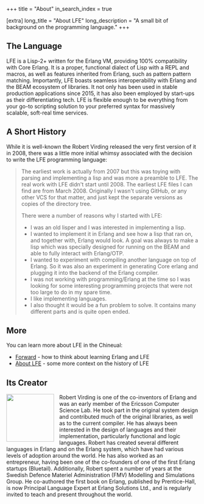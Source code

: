 +++
title = "About"
in_search_index = true

[extra]
long_title = "About LFE"
long_description = "A small bit of background on the programming language."
+++

## The Language

LFE is a Lisp-2+ written for the Erlang VM, providing 100% compatibility with Core Erlang. It is a proper, functional dialect of Lisp with a REPL and macros, as well as features inherited from Erlang, such as pattern pattern matching. Importantly, LFE boasts seamless interoperability with Erlang and the BEAM ecosystem of libraries. It not only has been used in stable production applications since 2015, it has also been employed by start-ups as their differentiating tech. LFE is flexible enough to be everything from your go-to scripting solution to your preferred syntax for massively scalable, soft-real time services.

## A Short History

While it is well-known the Robert Virding released the very first version of it in 2008, there was a little more initial whimsy associated with the decision to write the LFE programming language:

> <i class="fas fa-quote-left fa-2x"></i> The earliest work is actually from 2007 but this was toying with parsing and implementing a lisp and was more a preamble to LFE. The real work with LFE didn't start until 2008. The earliest LFE files I can find are from March 2008. Originally I wasn't using GitHub, or any other VCS for that matter, and just kept the separate versions as copies of the directory tree.
>
> There were a number of reasons why I started with LFE:
>
> * I was an old lisper and I was interested in implementing a lisp.
> * I wanted to implement it in Erlang and see how a lisp that ran on, and together with, Erlang would look. A goal was always to make a lisp which was specially designed for running on the BEAM and able to fully interact with Erlang/OTP.
> * I wanted to experiment with compiling another language on top of Erlang. So it was also an experiment in generating Core erlang and plugging it into the backend of the Erlang compiler.
> * I was not working with programming/Erlang at the time so I was looking for some interesting programming projects that were not too large to do in my spare time.
> * I like implementing languages.
> * I also thought it would be a fun problem to solve. It contains many different parts and is quite open ended.

## More

You can learn more about LFE in the Chineual:

* [Forward](https://cnbbooks.github.io/lfe-manual/preface/forward.html) - how to think about learning Erlang and LFE
* [About LFE](https://cnbbooks.github.io/lfe-manual/part1/intro/about.html) - some more context on the history of LFE

## Its Creator

<p class="text-nowrap ...">
<img src="/images/rvirding.png" style="float:left; width:125px; padding-right:1em;" />Robert Virding is one of the co-inventors of Erlang and was an early member of the Ericsson Computer Science Lab. He took part in the original system design and contributed much of the original libraries, as well as to the current compiler. He has always been interested in the design of languages and their implementation, particularly functional and logic languages. Robert has created several different languages in Erlang and on the Erlang system, which have had various levels of adoption around the world. He has also worked as an entrepreneur, having been one of the co-founders of one of the first Erlang startups (Bluetail). Additionally, Robert spent a number of years at the Swedish Defence Materiel Administration (FMV) Modelling and Simulations Group. He co-authored the first book on Erlang, published by Prentice-Hall, is now Principal Language Expert at Erlang Solutions Ltd., and is regularly invited to teach and present throughout the world.
</p>
